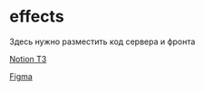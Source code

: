 # effects
Здесь нужно разместить код сервера и фронта

[Notion ТЗ](https://www.notion.so/94116febc5d1448489598ba944ea71b5)

[Figma](https://www.figma.com/file/eV2SVJQDfZVmgYeGawY3oi/Effects?node-id=0%3A1)
